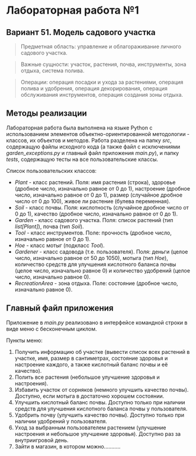 # Лабораторная работа №1
## Вариант 51. Модель садового участка
> Предметная область: управление и облагораживание личного садового участка.

> Важные сущности: участок, растения, почва, инструменты, зона отдыха, система полива.

> Операции: операция посадки и ухода за растениями, операция полива и удобрения, операция декорирования, операция обслуживания инструментов, операция создания зоны отдыха.


## Методы реализации
Лабораторная работа была выполнена на языке Python с использованием элементов объектно-ориентированной методологии - классов, их объектов и методов.
Работа разделена на папку _src_, содержащую файлы исходного кода (а также файл с исключениями _garden_exceptions.py_ и главный файл приложения _main.py_), и папку _tests_, содержащую тесты на все пользовательские классы. 

Список пользовательских классов:
* _Plant_ - класс растений. Поля: имя растения (строка), здоровье (дробное число, изначально равное от 0 до 1), настроение (дробное число, изначально равное от 0 до 1), размер (случайное дробное число от 0 до 100), живое ли растение (булева переменная).
* _Soil_ - класс почвы. Поля: кислотность (случайное дробное число от 0 до 1), качество (дробное число, изначально равное от 0 до 1).
* _Garden_ - класс садового участка. Поля: список растений (тип _list\[Plant\]_), почва (тип _Soil_).
* _Tool_ - класс инструментов. Поле: прочность (дробное число, изначально равное от 0 до 1).
* _Hoe_ - класс мотыг (подкласс _Tool_).
* _Gardener_ - класс садовода (т.е. пользователя). Поля: деньги (целое число, изначально равное от 50 до 1050), мотыга (тип _Hoe_), количество средств для улучшения кислотного баланса почвы (целое число, изначально равное 0) и количество удобрений (целое число, изначально равное 0).
* _RecreationArea_ - зона отдыха. Поле: состояние (дробное число, изначально равное 0).

## Главный файл приложения

Приложение в _main.py_ реализовано в интерфейсе командной строки в виде меню с бесконечным циклом.

Пункты меню:
1. Получить информацию об участке (вывести список всех растений в участке, имя, размер в сантиметрах, состояние здоровья и настроение каждого, а также кислотный баланс почвы и её качество).
2. Полить все растения (небольшое улучшение здоровья и настроения).
3. Избавить участок от сорняков (немного улучшить качество почвы). Доступно, если мотыга в достаточно хорошем состоянии.
4. Улучшить кислотный баланс почвы. Доступно только при наличии средств для улучшения кислотного баланса почвы у пользователя.
5. Удобрить почву (улучшить качество почвы). Доступно только при наличии удобрений у пользователя.
6. Уход за выбранным пользователем растением (улучшение настроения и небольшое улучшение здоровья). Доступно раз за внутриигровой день.
7. Зайти в магазин, в котором можно...........
